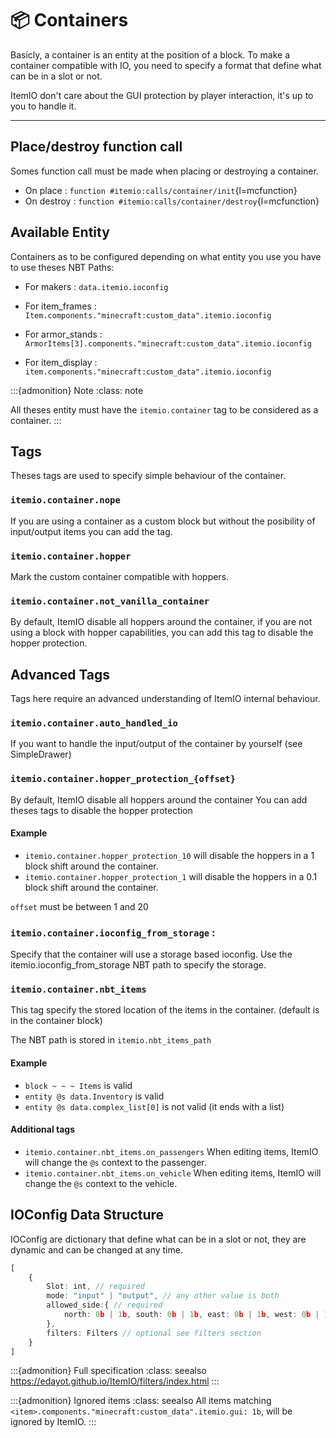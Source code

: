 # 📦 Containers

Basicly, a container is an entity at the position of a block.
To make a container compatible with IO, you need to specify a format that define what can be in a slot or not.

ItemIO don't care about the GUI protection by player interaction, it's up to you to handle it.

---

## Place/destroy function call

Somes function call must be made when placing or destroying a container.
- On place : ``function #itemio:calls/container/init``{l=mcfunction}
- On destroy : ``function #itemio:calls/container/destroy``{l=mcfunction}


## Available Entity
Containers as to be configured depending on what entity you use you have to use theses NBT Paths:

- For makers : ``data.itemio.ioconfig``

- For item_frames : ``Item.components."minecraft:custom_data".itemio.ioconfig``

- For armor_stands : ``ArmorItems[3].components."minecraft:custom_data".itemio.ioconfig``

- For item_display : ``item.components."minecraft:custom_data".itemio.ioconfig``

:::{admonition} Note
:class: note

All theses entity must have the ``itemio.container`` tag to be considered as a container.
:::

## Tags

Theses tags are used to specify simple behaviour of the container.

### ``itemio.container.nope``
If you are using a container as a custom block but without the posibility of input/output items you can add the tag.

### ``itemio.container.hopper`` 
Mark the custom container compatible with hoppers.

### ``itemio.container.not_vanilla_container``
By default, ItemIO disable all hoppers around the container, if you are not using a block with hopper capabilities, you can add this tag to disable the hopper protection.

## Advanced Tags

Tags here require an advanced understanding of ItemIO internal behaviour.

### ``itemio.container.auto_handled_io``
If you want to handle the input/output of the container by yourself (see SimpleDrawer)

### ``itemio.container.hopper_protection_{offset}`` 
By default, ItemIO disable all hoppers around the container
You can add theses tags to disable the hopper protection

#### Example
- ``itemio.container.hopper_protection_10`` will disable the hoppers in a 1 block shift around the container.
- ``itemio.container.hopper_protection_1`` will disable the hoppers in a 0.1 block shift around the container.

``offset`` must be between 1 and 20

### ``itemio.container.ioconfig_from_storage`` :
Specify that the container will use a storage based ioconfig. Use the itemio.ioconfig_from_storage NBT path to specify the storage.


### ``itemio.container.nbt_items``
This tag specify the stored location of the items in the container.
(default is in the container block)

The NBT path is stored in ``itemio.nbt_items_path``

#### Example
- ``block ~ ~ ~ Items`` is valid
- ``entity @s data.Inventory`` is valid
- ``entity @s data.complex_list[0]`` is not valid (it ends with a list)

#### Additional tags
- ``itemio.container.nbt_items.on_passengers`` When editing items, ItemIO will change the ``@s`` context to the passenger.
- ``itemio.container.nbt_items.on_vehicle`` When editing items, ItemIO will change the ``@s`` context to the vehicle.


## IOConfig Data Structure

IOConfig are dictionary that define what can be in a slot or not, they are dynamic and can be changed at any time.

```ts
[
    {
        Slot: int, // required
        mode: "input" | "output", // any other value is both
        allowed_side:{ // required
            north: 0b | 1b, south: 0b | 1b, east: 0b | 1b, west: 0b | 1b, top: 0b | 1b, bottom: 0b | 1b
        },
        filters: Filters // optional see filters section
    }
]
```


:::{admonition} Full specification 
:class: seealso
<https://edayot.github.io/ItemIO/filters/index.html>
:::

:::{admonition} Ignored items
:class: seealso
All items matching ``<item>.components."minecraft:custom_data".itemio.gui: 1b``, will be ignored by ItemIO.
:::




